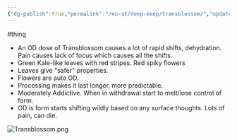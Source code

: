 ```yaml
---
{"dg-publish":true,"permalink":"/eo-st/deep-keep/transblossom/","updated":"2025-06-21T19:53:24.453-04:00"}
---
```


#thing
- An OD dose of Transblossom causes a lot of rapid shifts, dehydration. Pain causes lack of focus which causes all the shifts.
- Green Kale-like leaves with red stripes. Red spiky flowers
- Leaves give "safer" properties.
- Flowers are auto OD.
- Processing makes it last longer, more predictable.
- Moderately Addictive. When in withdrawal start to melt/lose control of form.
- OD is form starts shifting wildly based on any surface thoughts. Lots of pain, can die.

![Transblossom.png](/img/user/EoST/Deep%20Keep/Transblossom.png)
